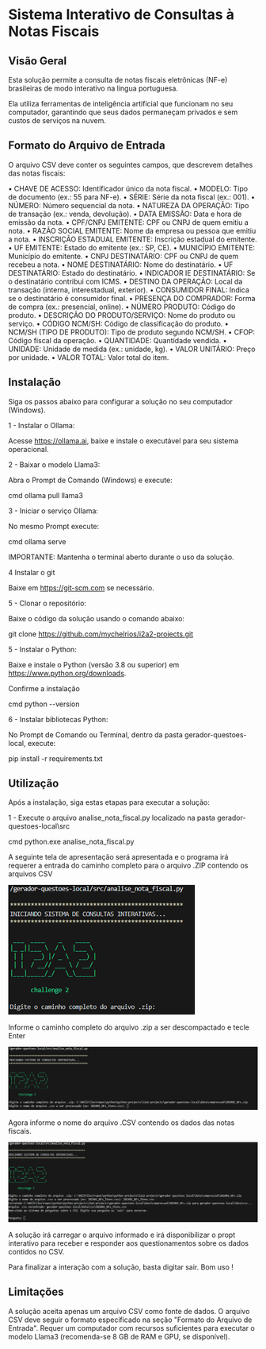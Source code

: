# Sistema Interativo de Consultas à Notas Fiscais

## Visão Geral
Esta solução permite a consulta de notas fiscais eletrônicas (NF-e) brasileiras de modo interativo na lingua portuguesa. 

Ela utiliza ferramentas de inteligência artificial que funcionam no seu computador, garantindo que seus dados permaneçam privados e sem custos de serviços na nuvem.

## Formato do Arquivo de Entrada

O arquivo CSV deve conter os seguintes campos, que descrevem detalhes das notas fiscais:

• CHAVE DE ACESSO: Identificador único da nota fiscal.
• MODELO: Tipo de documento (ex.: 55 para NF-e).
• SÉRIE: Série da nota fiscal (ex.: 001).
• NÚMERO: Número sequencial da nota.
• NATUREZA DA OPERAÇÃO: Tipo de transação (ex.: venda, devolução).
• DATA EMISSÃO: Data e hora de emissão da nota.
• CPF/CNPJ EMITENTE: CPF ou CNPJ de quem emitiu a nota.
• RAZÃO SOCIAL EMITENTE: Nome da empresa ou pessoa que emitiu a nota.
• INSCRIÇÃO ESTADUAL EMITENTE: Inscrição estadual do emitente.
• UF EMITENTE: Estado do emitente (ex.: SP, CE).
• MUNICÍPIO EMITENTE: Município do emitente.
• CNPJ DESTINATÁRIO: CPF ou CNPJ de quem recebeu a nota.
• NOME DESTINATÁRIO: Nome do destinatário.
• UF DESTINATÁRIO: Estado do destinatário.
• INDICADOR IE DESTINATÁRIO: Se o destinatário contribui com ICMS.
• DESTINO DA OPERAÇÃO: Local da transação (interna, interestadual, exterior).
• CONSUMIDOR FINAL: Indica se o destinatário é consumidor final.
• PRESENÇA DO COMPRADOR: Forma de compra (ex.: presencial, online).
• NÚMERO PRODUTO: Código do produto.
• DESCRIÇÃO DO PRODUTO/SERVIÇO: Nome do produto ou serviço.
• CÓDIGO NCM/SH: Código de classificação do produto.
• NCM/SH (TIPO DE PRODUTO): Tipo de produto segundo NCM/SH.
• CFOP: Código fiscal da operação.
• QUANTIDADE: Quantidade vendida.
• UNIDADE: Unidade de medida (ex.: unidade, kg).
• VALOR UNITÁRIO: Preço por unidade.
• VALOR TOTAL: Valor total do item.

## Instalação

Siga os passos abaixo para configurar a solução no seu computador (Windows).

1 - Instalar o Ollama:

Acesse https://ollama.ai, baixe e instale o executável para seu sistema operacional.

2 - Baixar o modelo Llama3:

Abra o Prompt de Comando (Windows) e execute:

cmd    ollama pull llama3

3 - Iniciar o serviço Ollama:

No mesmo Prompt execute:

cmd   ollama serve

IMPORTANTE: Mantenha o terminal aberto durante o uso da solução.

4 Instalar o git

   Baixe em https://git-scm.com se necessário.

5 - Clonar o repositório:

Baixe o código da solução usando o comando abaixo:

git clone https://github.com/mychelrios/i2a2-projects.git

5 - Instalar o Python:

Baixe e instale o Python (versão 3.8 ou superior) em https://www.python.org/downloads.

Confirme a instalação 

cmd python --version

6 - Instalar bibliotecas Python:

No Prompt de Comando ou Terminal, dentro da pasta gerador-questoes-local, execute:

pip install -r requirements.txt

## Utilização

Após a instalação, siga estas etapas para executar a solução:

1 - Execute o arquivo analise_nota_fiscal.py localizado na pasta gerador-questoes-local\src

   cmd python.exe analise_nota_fiscal.py

   A seguinte tela de apresentação será apresentada e o programa irá requerer a entrada do caminho completo para o arquivo .ZIP contendo os arquivos CSV

![alt text](img/image-1.png)

   Informe o caminho completo do arquivo .zip a ser descompactado e tecle Enter

![alt text](img/image.png)
   
   Agora informe o nome do arquivo .CSV contendo os dados das notas fiscais.

![alt text](img/image-2.png)

   A solução irá carregar o arquivo informado e irá disponibilizar o propt interativo para receber e responder aos questionamentos sobre os dados contidos no CSV.

Para  finalizar a interação com a solução, basta digitar sair. Bom uso ! 

## Limitações

A solução aceita apenas um arquivo CSV como fonte de dados.
O arquivo CSV deve seguir o formato especificado na seção "Formato do Arquivo de Entrada".
Requer um computador com recursos suficientes para executar o modelo Llama3 (recomenda-se 8 GB de RAM e GPU, se disponível).

